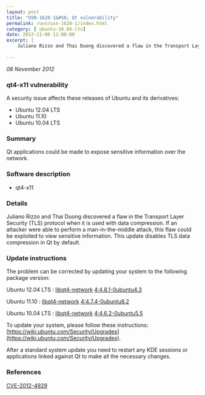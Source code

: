 ```yaml
---
layout: post
title: "USN-1628-1&#58; Qt vulnerability"
permalink: /usn/usn-1628-1/index.html
category: [ ubuntu-10.04-lts]
date: 2012-11-08 12:00:00
excerpt: |
    Juliano Rizzo and Thai Duong discovered a flaw in the Transport Layer Security (TLS) protocol when it is used with data compression. If an attacker were able to perform a man-in-the-middle attack, this flaw could be exploited to view sensitive information. This update disables TLS data compression in Qt by default. 
    
--- 
```

 
 

*08 November 2012*

### qt4-x11 vulnerability

A security issue affects these releases of Ubuntu and its derivatives:

* Ubuntu 12.04 LTS
* Ubuntu 11.10
* Ubuntu 10.04 LTS

### Summary

Qt applications could be made to expose sensitive information over the network.

### Software description

* qt4-x11 

### Details

Juliano Rizzo and Thai Duong discovered a flaw in the Transport Layer Security (TLS) protocol when it is used with data compression. If an attacker were able to perform a man-in-the-middle attack, this flaw could be exploited to view sensitive information. This update disables TLS data compression in Qt by default. 

### Update instructions

The problem can be corrected by updating your system to the following package version:

Ubuntu 12.04 LTS
 : [libqt4-network](https://launchpad.net/ubuntu/+source/qt4-x11) <span> [4:4.8.1-0ubuntu4.3](https://launchpad.net/ubuntu/+source/qt4-x11/4:4.8.1-0ubuntu4.3) </span> 

Ubuntu 11.10
 : [libqt4-network](https://launchpad.net/ubuntu/+source/qt4-x11) <span> [4:4.7.4-0ubuntu8.2](https://launchpad.net/ubuntu/+source/qt4-x11/4:4.7.4-0ubuntu8.2) </span> 

Ubuntu 10.04 LTS
 : [libqt4-network](https://launchpad.net/ubuntu/+source/qt4-x11) <span> [4:4.6.2-0ubuntu5.5](https://launchpad.net/ubuntu/+source/qt4-x11/4:4.6.2-0ubuntu5.5) </span> 

To update your system, please follow these instructions: [https://wiki.ubuntu.com/Security/Upgrades](https://wiki.ubuntu.com/Security/Upgrades).

After a standard system update you need to restart any KDE sessions or applications linked against Qt to make all the necessary changes. 

### References

 
 [CVE-2012-4929](http://people.ubuntu.com/~ubuntu-security/cve/CVE-2012-4929)
 

